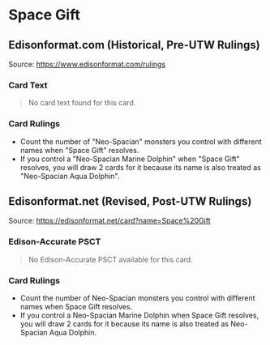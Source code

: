# Space Gift

## Edisonformat.com (Historical, Pre-UTW Rulings)

Source: https://www.edisonformat.com/rulings

### Card Text

> No card text found for this card.

### Card Rulings

*   Count the number of "Neo-Spacian" monsters you control with different names when "Space Gift" resolves.
*   If you control a "Neo-Spacian Marine Dolphin" when "Space Gift" resolves, you will draw 2 cards for it because its name is also treated as "Neo-Spacian Aqua Dolphin".

## Edisonformat.net (Revised, Post-UTW Rulings)

Source: https://edisonformat.net/card?name=Space%20Gift

### Edison-Accurate PSCT

> No Edison-Accurate PSCT available for this card.

### Card Rulings

*   Count the number of Neo-Spacian monsters you control with different names when Space Gift resolves.
*   If you control a Neo-Spacian Marine Dolphin when Space Gift resolves, you will draw 2 cards for it because its name is also treated as Neo-Spacian Aqua Dolphin.
            